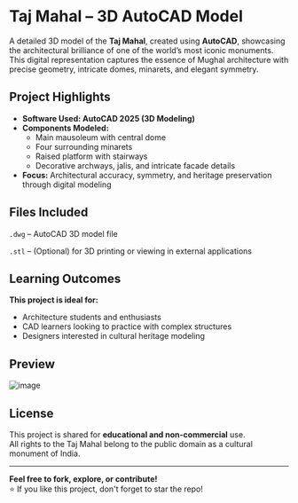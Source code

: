 
# Taj Mahal – 3D AutoCAD Model

A detailed 3D model of the **Taj Mahal**, created using **AutoCAD**, showcasing the architectural brilliance of one of the world’s most iconic monuments. This digital representation captures the essence of Mughal architecture with precise geometry, intricate domes, minarets, and elegant symmetry.

## Project Highlights
- **Software Used: AutoCAD 2025 (3D Modeling)**
- **Components Modeled:**
  - Main mausoleum with central dome
  - Four surrounding minarets
  - Raised platform with stairways
  - Decorative archways, jalis, and intricate facade details
- **Focus:** Architectural accuracy, symmetry, and heritage preservation through digital modeling

## Files Included
`.dwg` – AutoCAD 3D model file

`.stl` – (Optional) for 3D printing or viewing in external applications

## Learning Outcomes
**This project is ideal for:**
- Architecture students and enthusiasts  
- CAD learners looking to practice with complex structures  
- Designers interested in cultural heritage modeling

## Preview
![image](https://github.com/user-attachments/assets/3ce7f48d-472b-4da2-bbf3-3b85aa81a37d)


## License

This project is shared for **educational and non-commercial** use.  
All rights to the Taj Mahal belong to the public domain as a cultural monument of India.

---

**Feel free to fork, explore, or contribute!**  
⭐ If you like this project, don't forget to star the repo!



